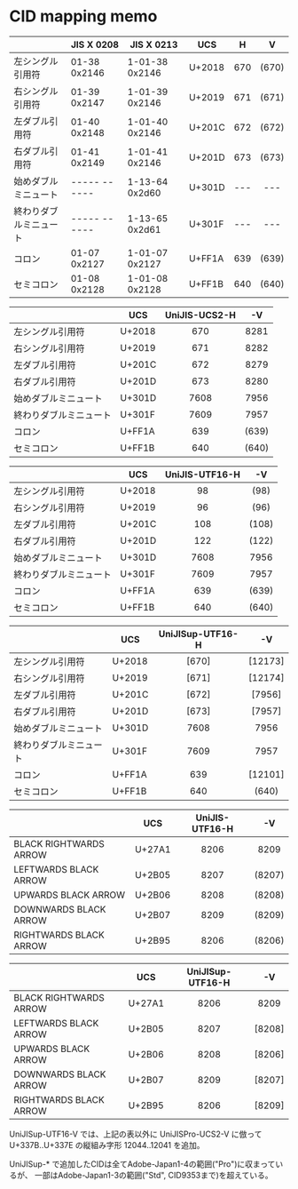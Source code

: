 CID mapping memo
================

|                      | JIS X 0208   | JIS X 0213     | UCS    | H   | V     |
|----------------------|--------------|----------------|--------|:---:|:-----:|
|左シングル引用符      | 01-38 0x2146 | 1-01-38 0x2146 | U+2018 | 670 | (670) |
|右シングル引用符      | 01-39 0x2147 | 1-01-39 0x2146 | U+2019 | 671 | (671) |
|左ダブル引用符        | 01-40 0x2148 | 1-01-40 0x2146 | U+201C | 672 | (672) |
|右ダブル引用符        | 01-41 0x2149 | 1-01-41 0x2146 | U+201D | 673 | (673) |
|始めダブルミニュート  | ----- ------ | 1-13-64 0x2d60 | U+301D | --- | ---   |
|終わりダブルミニュート| ----- ------ | 1-13-65 0x2d61 | U+301F | --- | ---   |
|コロン                | 01-07 0x2127 | 1-01-07 0x2127 | U+FF1A | 639 | (639) |
|セミコロン            | 01-08 0x2128 | 1-01-08 0x2128 | U+FF1B | 640 | (640) |

|                      | UCS    | UniJIS-UCS2-H | -V    |
|----------------------|--------|:------:|:-------:|
|左シングル引用符      | U+2018 |   670  |  8281   |
|右シングル引用符      | U+2019 |   671  |  8282   |
|左ダブル引用符        | U+201C |   672  |  8279   |
|右ダブル引用符        | U+201D |   673  |  8280   |
|始めダブルミニュート  | U+301D |  7608  |  7956   |
|終わりダブルミニュート| U+301F |  7609  |  7957   |
|コロン                | U+FF1A |   639  |  (639)  |
|セミコロン            | U+FF1B |   640  |  (640)  |

|                      | UCS    | UniJIS-UTF16-H | -V   |
|----------------------|--------|:------:|:-------:|
|左シングル引用符      | U+2018 |    98  |   (98)  |
|右シングル引用符      | U+2019 |    96  |   (96)  |
|左ダブル引用符        | U+201C |   108  |  (108)  |
|右ダブル引用符        | U+201D |   122  |  (122)  |
|始めダブルミニュート  | U+301D |  7608  |  7956   |
|終わりダブルミニュート| U+301F |  7609  |  7957   |
|コロン                | U+FF1A |   639  |  (639)  |
|セミコロン            | U+FF1B |   640  |  (640)  |

|                      | UCS    | UniJISup-UTF16-H | -V   |
|----------------------|--------|:------:|:-------:|
|左シングル引用符      | U+2018 |  [670] | [12173] |
|右シングル引用符      | U+2019 |  [671] | [12174] |
|左ダブル引用符        | U+201C |  [672] | [7956]  |
|右ダブル引用符        | U+201D |  [673] | [7957]  |
|始めダブルミニュート  | U+301D |  7608  |  7956   |
|終わりダブルミニュート| U+301F |  7609  |  7957   |
|コロン                | U+FF1A |   639  | [12101] |
|セミコロン            | U+FF1B |   640  | (640)   |


|                      | UCS    | UniJIS-UTF16-H | -V   |
|----------------------|--------|:------:|:-------:|
|BLACK RIGHTWARDS ARROW| U+27A1 |  8206  |  8209   |
|LEFTWARDS BLACK ARROW | U+2B05 |  8207  | (8207)  |
|UPWARDS BLACK ARROW   | U+2B06 |  8208  | (8208)  |
|DOWNWARDS BLACK ARROW | U+2B07 |  8209  | (8209)  |
|RIGHTWARDS BLACK ARROW| U+2B95 |  8206  | (8206)  |

|                      | UCS    | UniJISup-UTF16-H | -V   |
|----------------------|--------|:------:|:-------:|
|BLACK RIGHTWARDS ARROW| U+27A1 |  8206  |  8209   |
|LEFTWARDS BLACK ARROW | U+2B05 |  8207  | [8208]  |
|UPWARDS BLACK ARROW   | U+2B06 |  8208  | [8206]  |
|DOWNWARDS BLACK ARROW | U+2B07 |  8209  | [8207]  |
|RIGHTWARDS BLACK ARROW| U+2B95 |  8206  | [8209]  |

UniJISup-UTF16-V では、上記の表以外に UniJISPro-UCS2-V に倣って
U+337B..U+337E の縦組み字形 12044..12041 を追加。

UniJISup-* で追加したCIDは全てAdobe-Japan1-4の範囲("Pro")に収まっているが、
一部はAdobe-Japan1-3の範囲("Std", CID9353まで)を超えている。


